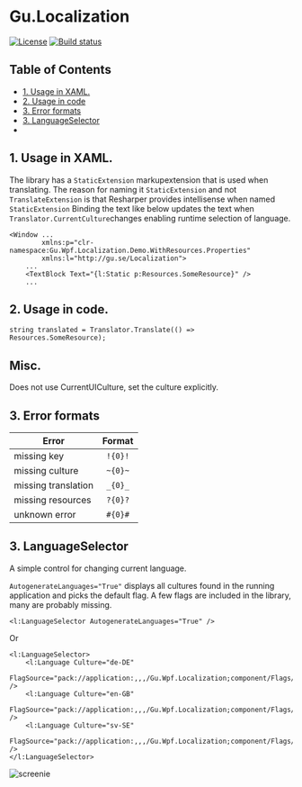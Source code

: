# Gu.Localization
[![License](https://img.shields.io/badge/license-MIT-blue.svg)](LICENSE.md) 
[![Build status](https://ci.appveyor.com/api/projects/status/ili1qk8amyjmd71t?svg=true)](https://ci.appveyor.com/project/JohanLarsson/gu-localization)

## Table of Contents
- [1. Usage in XAML.](#1-usageinxaml)
- [2. Usage in code](#2-usageincode)
- [3. Error formats](#3-errorformats)
- [3. LanguageSelector](#4-languageselector)
- 
## 1. Usage in XAML.

The library has a `StaticExtension` markupextension that is used when translating.
The reason for naming it `StaticExtension` and not `TranslateExtension` is that Resharper provides intellisense when named `StaticExtension`
Binding the text like below updates the text when `Translator.CurrentCulture`changes enabling runtime selection of language.

```
<Window ...
        xmlns:p="clr-namespace:Gu.Wpf.Localization.Demo.WithResources.Properties"
        xmlns:l="http://gu.se/Localization">
    ...
    <TextBlock Text="{l:Static p:Resources.SomeResource}" />
    ...
```

## 2. Usage in code.
```
string translated = Translator.Translate(() => Resources.SomeResource);
```

## Misc.
Does not use CurrentUICulture, set the culture explicitly.

## 3. Error formats
| Error               |  Format      |
|---------------------|:------------:|
| missing key         |    `!{0}!`   |
| missing culture     |    `~{0}~`   |
| missing translation |    `_{0}_`   |
| missing resources   |    `?{0}?`   |
| unknown error       |    `#{0}#`   |

## 3. LanguageSelector
A simple control for changing current language.

`AutogenerateLanguages="True"` displays all cultures found in the running application and picks the default flag.
A few flags are included in the library, many are probably missing.

```
<l:LanguageSelector AutogenerateLanguages="True" />
```

Or

```
<l:LanguageSelector>
    <l:Language Culture="de-DE"
                FlagSource="pack://application:,,,/Gu.Wpf.Localization;component/Flags/de.png" />
    <l:Language Culture="en-GB"
                FlagSource="pack://application:,,,/Gu.Wpf.Localization;component/Flags/en.png" />                
    <l:Language Culture="sv-SE"
                FlagSource="pack://application:,,,/Gu.Wpf.Localization;component/Flags/sv.png" />
</l:LanguageSelector>
```

![screenie](http://i.imgur.com/DKfx8WB.png)
